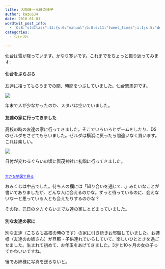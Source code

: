 ```yaml
---
title: 大晦日～元日の様子
author: kazu634
date: 2010-01-01
wordtwit_post_info:
  - 'O:8:"stdClass":13:{s:6:"manual";b:0;s:11:"tweet_times";i:1;s:5:"delay";i:0;s:7:"enabled";i:1;s:10:"separation";s:2:"60";s:7:"version";s:3:"3.7";s:14:"tweet_template";b:0;s:6:"status";i:2;s:6:"result";a:0:{}s:13:"tweet_counter";i:2;s:13:"tweet_log_ids";a:1:{i:0;i:5029;}s:9:"hash_tags";a:0:{}s:8:"accounts";a:1:{i:0;s:7:"kazu634";}}'
categories:
  - つれづれ

---
```

<div class="section">
<p>
    仙台は雪が降っています。かなり寒いです。これまでをちょっと振り返ってみます:
</p>
  
<h4>
    仙台をぶらぶら
</h4>
  
<p>
    友達に拾ってもらうまでの間、時間をつぶしていました。仙台駅周辺です。
</p>
  
<p>
<center>
</center>
</p>
  
<p>
<a href="http://flickr.com/photos/42332031@N02/4233518960/" onclick="__gaTracker('send', 'event', 'outbound-article', 'http://flickr.com/photos/42332031@N02/4233518960/', '');" title="仙台"><img src="http://farm3.static.flickr.com/2639/4233518960_7eebbc1061.jpg" /></a>
</p></p> 
  
<p>
    年末で人が少なかったのか、スタバは空いていました。
</p>
  
<h4>
    友達の家に行ってきました
</h4>
  
<p>
    高校の時の友達の家に行ってきました。そこでいろいろとゲームをしたり、DSのゼルダをさせてもらいました。ゼルダは横浜に戻ったら間違いなく買います。これは楽しい。
</p>
  
<p>
<center>
</center>
</p>
  
<p>
<a href="http://flickr.com/photos/42332031@N02/4232743989/" onclick="__gaTracker('send', 'event', 'outbound-article', 'http://flickr.com/photos/42332031@N02/4232743989/', '');" title="友達の家の人形"><img src="http://farm3.static.flickr.com/2702/4232743989_367a784082.jpg" /></a>
</p></p> 
  
<p>
    日付が変わるぐらいの頃に賀茂神社に初詣に行ってきました。
</p>
  
<p>
<center>
</center>
</p>
  
<p>
<br /><small><a href="http://maps.google.co.jp/maps?f=q&#38;source=embed&#38;gl=jp&#38;g=%E5%AE%AE%E5%9F%8E%E7%9C%8C%E5%A4%A7%E5%B4%8E%E5%B8%82%E7%94%B0%E5%B0%BB%E5%AD%97%E7%94%BA%EF%BC%92%EF%BC%90&#38;q=%E8%B3%80%E8%8C%82%E7%A5%9E%E7%A4%BE&#38;ie=UTF8&#38;hq=%E8%B3%80%E8%8C%82%E7%A5%9E%E7%A4%BE&#38;hnear=%E8%B3%80%E8%8C%82%E7%A5%9E%E7%A4%BE&#38;ll=38.321133,140.849071&#38;spn=0.021009,0.038418&#38;brcurrent=3,0x5f8980c295cf2369:0x9bf72d2d20216bf2,1" onclick="__gaTracker('send', 'event', 'outbound-article', 'http://maps.google.co.jp/maps?f=q&#038;source=embed&#038;gl=jp&#038;g=%E5%AE%AE%E5%9F%8E%E7%9C%8C%E5%A4%A7%E5%B4%8E%E5%B8%82%E7%94%B0%E5%B0%BB%E5%AD%97%E7%94%BA%EF%BC%92%EF%BC%90&#038;q=%E8%B3%80%E8%8C%82%E7%A5%9E%E7%A4%BE&#038;ie=UTF8&#038;hq=%E8%B3%80%E8%8C%82%E7%A5%9E%E7%A4%BE&#038;hnear=%E8%B3%80%E8%8C%82%E7%A5%9E%E7%A4%BE&#038;ll=38.321133,140.849071&#038;spn=0.021009,0.038418&#038;brcurrent=3,0x5f8980c295cf2369:0x9bf72d2d20216bf2,1', '大きな地図で見る');" style="color:#0000FF;text-align:left">大きな地図で見る</a></small>
</p></p> 
  
<p>
    おみくじは中吉でした。待ち人の欄には「知り合いを通じて…」みたいなことが書いてありましたが、どんな人に会えるのかな。ずっと待っているのに、会えないなーと思っている人とも会えたりするのかな？
</p>
  
<p>
    その後、元日の夕方ぐらいまで友達の家にとどまっていました。
</p>
  
<h4>
    別な友達の家に
</h4>
  
<p>
    別な友達（こちらも高校の時のです）の家に引き続きお邪魔していました。お姉様（友達のお姉さん）が旦那・子供連れでいらしていて、楽しいひとときを過ごせました。生まれて初めて、お年玉をあげてきました。3才と10ヶ月の女の子ってかわいいですね。
</p>
  
<p>
    後でお姉様に写真を送らないと。
</p>
</div>
